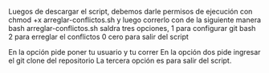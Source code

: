 Luegos de descargar el script, debemos darle permisos de ejecución con chmod +x arreglar-conflictos.sh 
y luego correrlo con de la siguiente manera
bash arreglar-conflictos.sh
saldra tres opciones, 
1 para configurar git bash
2 para erreglar el conflictos
0 cero para salir del script

En la opción pide poner tu usuario y tu correr
En la opción dos pide ingresar el git clone del repositorio
La tercera opción es para salir del script.